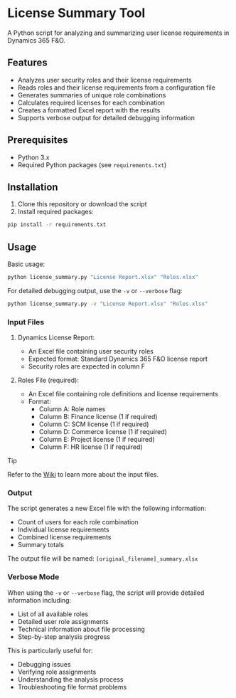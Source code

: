 # License Summary Tool

A Python script for analyzing and summarizing user license requirements in Dynamics 365 F&O.

## Features

- Analyzes user security roles and their license requirements
- Reads roles and their license requirements from a configuration file
- Generates summaries of unique role combinations
- Calculates required licenses for each combination
- Creates a formatted Excel report with the results
- Supports verbose output for detailed debugging information

## Prerequisites

- Python 3.x
- Required Python packages (see `requirements.txt`)

## Installation

1. Clone this repository or download the script
2. Install required packages:
```bash
pip install -r requirements.txt
```

## Usage

Basic usage:
```bash
python license_summary.py "License Report.xlsx" "Roles.xlsx"
```

For detailed debugging output, use the `-v` or `--verbose` flag:
```bash
python license_summary.py -v "License Report.xlsx" "Roles.xlsx"
```

### Input Files

1. Dynamics License Report:
   - An Excel file containing user security roles
   - Expected format: Standard Dynamics 365 F&O license report
   - Security roles are expected in column F

2. Roles File (required):
   - An Excel file containing role definitions and license requirements
   - Format:
     - Column A: Role names
     - Column B: Finance license (1 if required)
     - Column C: SCM license (1 if required)
     - Column D: Commerce license (1 if required)
     - Column E: Project license (1 if required)
     - Column F: HR license (1 if required)
>[!TIP]
>Refer to the [Wiki](https://github.com/lulielmo/DynamicsLicenseSummaryTool/wiki) to learn more about the input files.
### Output

The script generates a new Excel file with the following information:
- Count of users for each role combination
- Individual license requirements
- Combined license requirements
- Summary totals

The output file will be named: `[original_filename]_summary.xlsx`

### Verbose Mode

When using the `-v` or `--verbose` flag, the script will provide detailed information including:
- List of all available roles
- Detailed user role assignments
- Technical information about file processing
- Step-by-step analysis progress

This is particularly useful for:
- Debugging issues
- Verifying role assignments
- Understanding the analysis process
- Troubleshooting file format problems 
